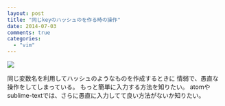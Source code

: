 ```yaml
---
layout: post
title: "同じkeyのハッシュのを作る時の操作"
date: 2014-07-03
comments: true
categories:
  - "vim"
---
```


<img class="u-max-full-width" src="http://i.gyazo.com/aa2a62f42d40670cbfb4a9edb48e0ed0.gif"/>

同じ変数名を利用してハッシュのようなものを作成するときに
情弱で、愚直な操作をしてしまっている。
もっと簡単に入力する方法を知りたい。
atomやsublime-textでは、さらに愚直に入力してて良い方法がないか知りたい。
